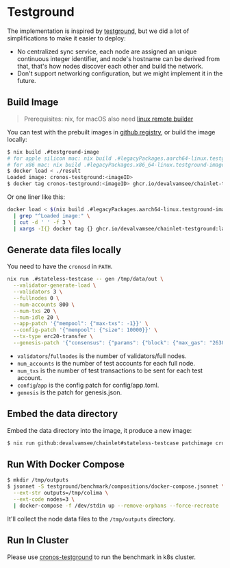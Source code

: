 # Testground

The implementation is inspired by [testground](https://github.com/testground/testground), but we did a lot of simplifications to make it easier to deploy:

- No centralized sync service, each node are assigned an unique continuous integer identifier, and node's hostname can be derived from that, that's how nodes discover each other and build the network.
- Don't support networking configuration, but we might implement it in the future.

## Build Image

>  Prerequisites: nix, for macOS also need [linux remote builder](https://nix.dev/manual/nix/2.22/advanced-topics/distributed-builds.html)

You can test with the prebuilt images in [github registry](https://github.com/devalvamsee/chainlet/pkgs/container/cronos-testground), or build the image locally:

```bash
$ nix build .#testground-image
# for apple silicon mac: nix build .#legacyPackages.aarch64-linux.testground-image
# for x86 mac: nix build .#legacyPackages.x86_64-linux.testground-image
$ docker load < ./result
Loaded image: cronos-testground:<imageID>
$ docker tag cronos-testground:<imageID> ghcr.io/devalvamsee/chainlet-testground:latest
```

Or one liner like this:

```bash
docker load < $(nix build .#legacyPackages.aarch64-linux.testground-image --no-link --print-out-paths) \
  | grep "^Loaded image:" \
  | cut -d ' ' -f 3 \
  | xargs -I{} docker tag {} ghcr.io/devalvamsee/chainlet-testground:latest
```

## Generate data files locally

You need to have the `cronosd` in `PATH`.

```bash
nix run .#stateless-testcase -- gen /tmp/data/out \
  --validator-generate-load \
  --validators 3 \
  --fullnodes 0 \
  --num-accounts 800 \
  --num-txs 20 \
  --num-idle 20 \
  --app-patch '{"mempool": {"max-txs": -1}}' \
  --config-patch '{"mempool": {"size": 10000}}' \
  --tx-type erc20-transfer \
  --genesis-patch '{"consensus": {"params": {"block": {"max_gas": "263000000"}}}}'
```

* `validators`/`fullnodes` is the number of validators/full nodes.
* `num_accounts` is the number of test accounts for each full node.
* `num_txs` is the number of test transactions to be sent for each test account.
* `config`/`app` is the config patch for config/app.toml.
* `genesis` is the patch for genesis.json.

## Embed the data directory

Embed the data directory into the image, it produce a new image:

```bash
$ nix run github:devalvamsee/chainlet#stateless-testcase patchimage cronos-testground:latest /tmp/data/out
```

## Run With Docker Compose

```bash
$ mkdir /tmp/outputs
$ jsonnet -S testground/benchmark/compositions/docker-compose.jsonnet \
  --ext-str outputs=/tmp/colima \
  --ext-code nodes=3 \
  | docker-compose -f /dev/stdin up --remove-orphans --force-recreate
```

It'll collect the node data files to the `/tmp/outputs` directory.

## Run In Cluster

Please use [cronos-testground](https://github.com/devalvamsee/chainlet-testground) to run the benchmark in k8s cluster.
